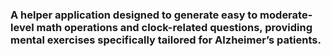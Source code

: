 
### A helper application designed to generate easy to moderate-level math operations and clock-related questions, providing mental exercises specifically tailored for Alzheimer’s patients.
